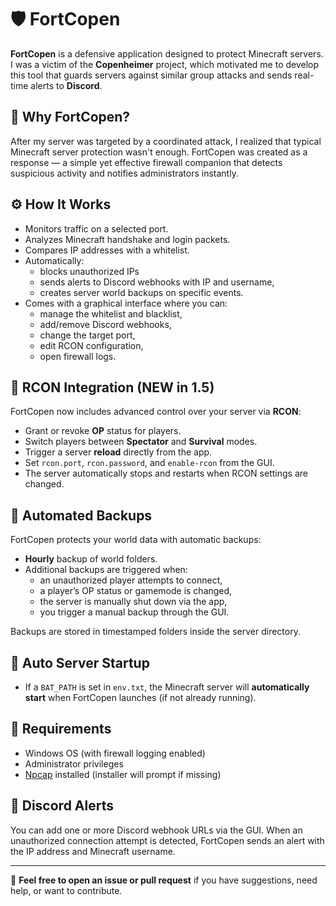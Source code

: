 # 🛡️ FortCopen

**FortCopen** is a defensive application designed to protect Minecraft servers. I was a victim of the **Copenheimer** project, which motivated me to develop this tool that guards servers against similar group attacks and sends real-time alerts to **Discord**.

## 🚨 Why FortCopen?

After my server was targeted by a coordinated attack, I realized that typical Minecraft server protection wasn't enough. FortCopen was created as a response — a simple yet effective firewall companion that detects suspicious activity and notifies administrators instantly.

## ⚙️ How It Works

- Monitors traffic on a selected port.
- Analyzes Minecraft handshake and login packets.
- Compares IP addresses with a whitelist.
- Automatically:
  - blocks unauthorized IPs
  - sends alerts to Discord webhooks with IP and username,
  - creates server world backups on specific events.
- Comes with a graphical interface where you can:
  - manage the whitelist and blacklist,
  - add/remove Discord webhooks,
  - change the target port,
  - edit RCON configuration,
  - open firewall logs.

## 🔐 RCON Integration (NEW in 1.5)

FortCopen now includes advanced control over your server via **RCON**:

- Grant or revoke **OP** status for players.
- Switch players between **Spectator** and **Survival** modes.
- Trigger a server **reload** directly from the app.
- Set `rcon.port`, `rcon.password`, and `enable-rcon` from the GUI.
- The server automatically stops and restarts when RCON settings are changed.

## 💾 Automated Backups

FortCopen protects your world data with automatic backups:

- **Hourly** backup of world folders.
- Additional backups are triggered when:
  - an unauthorized player attempts to connect,
  - a player’s OP status or gamemode is changed,
  - the server is manually shut down via the app,
  - you trigger a manual backup through the GUI.

Backups are stored in timestamped folders inside the server directory.

## 🚀 Auto Server Startup

- If a `BAT_PATH` is set in `env.txt`, the Minecraft server will **automatically start** when FortCopen launches (if not already running).

## 🧪 Requirements

- Windows OS (with firewall logging enabled)
- Administrator privileges
- [Npcap](https://npcap.com/) installed (installer will prompt if missing)

## 📡 Discord Alerts

You can add one or more Discord webhook URLs via the GUI. When an unauthorized connection attempt is detected, FortCopen sends an alert with the IP address and Minecraft username.

---

💬 **Feel free to open an issue or pull request** if you have suggestions, need help, or want to contribute.

